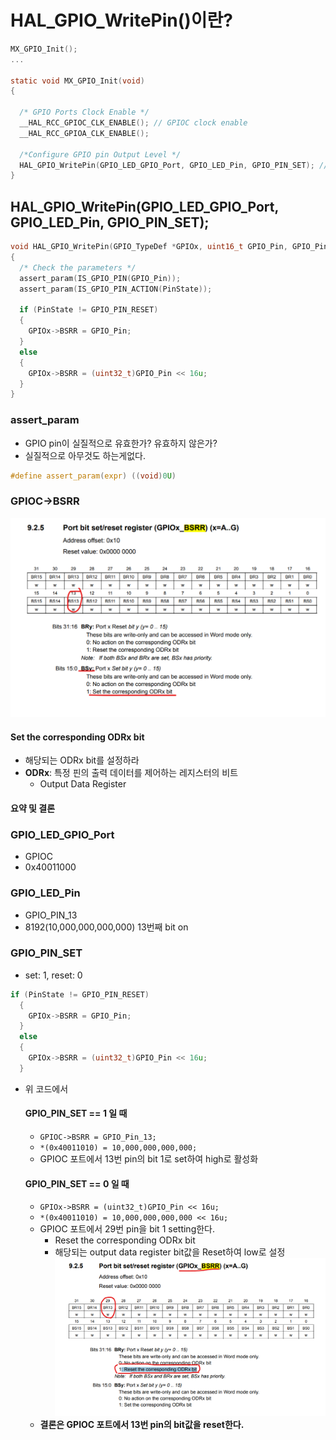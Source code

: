 # HAL_GPIO_WritePin()이란?
```c
MX_GPIO_Init();
...

static void MX_GPIO_Init(void)
{

  /* GPIO Ports Clock Enable */
  __HAL_RCC_GPIOC_CLK_ENABLE(); // GPIOC clock enable
  __HAL_RCC_GPIOA_CLK_ENABLE();

  /*Configure GPIO pin Output Level */
  HAL_GPIO_WritePin(GPIO_LED_GPIO_Port, GPIO_LED_Pin, GPIO_PIN_SET); // 이 코드를 분석해보자!
}
```

## HAL_GPIO_WritePin(GPIO_LED_GPIO_Port, GPIO_LED_Pin, GPIO_PIN_SET);
```c
void HAL_GPIO_WritePin(GPIO_TypeDef *GPIOx, uint16_t GPIO_Pin, GPIO_PinState PinState)
{
  /* Check the parameters */
  assert_param(IS_GPIO_PIN(GPIO_Pin));
  assert_param(IS_GPIO_PIN_ACTION(PinState));

  if (PinState != GPIO_PIN_RESET)
  {
    GPIOx->BSRR = GPIO_Pin;
  }
  else
  {
    GPIOx->BSRR = (uint32_t)GPIO_Pin << 16u;
  }
}
```

### assert_param
- GPIO pin이 실질적으로 유효한가? 유효하지 않은가?
- 실질적으로 아무것도 하는게없다.
```c
#define assert_param(expr) ((void)0U)
```

### GPIOC->BSRR
![alt text](image-8.png)
#### Set the corresponding ODRx bit
- 해당되는 ODRx bit를 설정하라
- **ODRx**: 특정 핀의 출력 데이터를 제어하는 레지스터의 비트
  + Output Data Register

#### 요약 및 결론

### GPIO_LED_GPIO_Port
- GPIOC
- 0x40011000

### GPIO_LED_Pin
- GPIO_PIN_13
- 8192(10,000,000,000,000) 13번째 bit on

### GPIO_PIN_SET
- set: 1, reset: 0
```c
if (PinState != GPIO_PIN_RESET)
  {
    GPIOx->BSRR = GPIO_Pin;
  }
  else
  {
    GPIOx->BSRR = (uint32_t)GPIO_Pin << 16u;
  }
```
- 위 코드에서

  #### GPIO_PIN_SET == 1 일 때
  - `GPIOC->BSRR = GPIO_Pin_13;`
  - `*(0x40011010) = 10,000,000,000,000;`
  - GPIOC 포트에서 13번 pin의 bit 1로 set하여 high로 활성화
  #### GPIO_PIN_SET == 0 일 때
  - `GPIOx->BSRR = (uint32_t)GPIO_Pin << 16u;`
  - `*(0x40011010) = 10,000,000,000,000 << 16u;`
  - GPIOC 포트에서 29번 pin을 bit 1 setting한다.
    + Reset the corresponding ODRx bit
    + 해당되는 output data register bit값을 Reset하여 low로 설정
  ![alt text](image-9.png)
  - **결론은 GPIOC 포트에서 13번 pin의 bit값을 reset한다.**